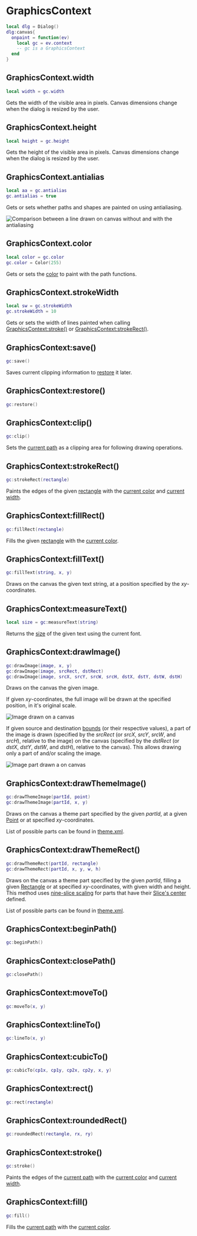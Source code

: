 # GraphicsContext

```lua
local dlg = Dialog()
dlg:canvas{
  onpaint = function(ev)
    local gc = ev.context
    -- gc is a GraphicsContext
  end
}
```

## GraphicsContext.width

```lua
local width = gc.width 
```

Gets the width of the visible area in pixels. Canvas dimensions change when the dialog is resized by the user.

## GraphicsContext.height

```lua
local height = gc.height
```

Gets the height of the visible area in pixels. Canvas dimensions change when the dialog is resized by the user.

## GraphicsContext.antialias

```lua
local aa = gc.antialias
gc.antialias = true
```

Gets or sets whether paths and shapes are painted on using antialiasing.

![Comparison between a line drawn on canvas without and with the antialiasing](image/canvas-antialias-comparison.png)

## GraphicsContext.color

```lua
local color = gc.color
gc.color = Color(255)
```

Gets or sets the [color](color.md#color) to paint with the path functions.

## GraphicsContext.strokeWidth

```lua
local sw = gc.strokeWidth
gc.strokeWidth = 10
```

Gets or sets the width of lines painted when calling [GraphicsContext:stroke()](#graphicscontextstroke) or [GraphicsContext:strokeRect()](#graphicscontextstrokerect).

## GraphicsContext:save()

```lua
gc:save()
```

Saves current clipping information to
[restore](#graphicscontextrestore) it later.

## GraphicsContext:restore()

```lua
gc:restore()
```

## GraphicsContext:clip()

```lua
gc:clip()
```

Sets the [current path](#graphicscontextbeginpath) as a clipping area
for following drawing operations.

## GraphicsContext:strokeRect()

```lua
gc:strokeRect(rectangle)
```

Paints the edges of the given [rectangle](rectangle.md#rectangle) with
the [current color](#graphicscontextcolor) and [current width](#graphicscontextstrokewidth).

## GraphicsContext:fillRect()

```lua
gc:fillRect(rectangle)
```

Fills the given [rectangle](rectangle.md#rectangle) with the
[current color](#graphicscontextcolor).

## GraphicsContext:fillText()

```lua
gc:fillText(string, x, y)
```

Draws on the canvas the given text string, at a position specified by the _xy_-coordinates.

## GraphicsContext:measureText()

```lua
local size = gc:measureText(string)
```

Returns the [size](size.md#size) of the given text using the current font.

## GraphicsContext:drawImage()

```lua
gc:drawImage(image, x, y)
gc:drawImage(image, srcRect, dstRect)
gc:drawImage(image, srcX, srcY, srcW, srcH, dstX, dstY, dstW, dstH)
```

Draws on the canvas the given image.

If given _xy_-coordinates, the full image will be drawn at the specified position, in it's original scale.

![Image drawn on a canvas](image/image-on-canvas.png)

If given source and destination [bounds](rectangle.md) (or their respective values), a part of the image is drawn (specified by the _srcRect_ (or _srcX_, _srcY_, _srcW_, and _srcH_), relative to the image) on the canvas (specified by the _dstRect_ (or _dstX_, _dstY_, _dstW_, and _dstH_), relative to the canvas). This allows drawing only a part of and/or scaling the image.

![Image part drawn a on canvas](image/image-part-on-canvas.png)

## GraphicsContext:drawThemeImage()

```lua
gc:drawThemeImage(partId, point)
gc:drawThemeImage(partId, x, y)
```

Draws on the canvas a theme part specified by the given _partId_, at a given [Point](point.md) or at specified _xy_-coordinates.

List of possible parts can be found in [theme.xml](https://github.com/aseprite/aseprite/blob/3c77928a6f193748bcd8cca15d45000dd58e11d5/data/extensions/aseprite-theme/theme.xml#L115).

## GraphicsContext:drawThemeRect()

```lua
gc:drawThemeRect(partId, rectangle)
gc:drawThemeRect(partId, x, y, w, h)
```

Draws on the canvas a theme part specified by the given _partId_, filling a given [Rectangle](rectangle.md) or at specified _xy_-coordinates, with given width and height. This method uses [nine-slice scaling](https://en.wikipedia.org/wiki/9-slice_scaling) for parts that have their [Slice's center](slice.md#slicecenter) defined. 

List of possible parts can be found in [theme.xml](https://github.com/aseprite/aseprite/blob/3c77928a6f193748bcd8cca15d45000dd58e11d5/data/extensions/aseprite-theme/theme.xml#L115).

## GraphicsContext:beginPath()

```lua
gc:beginPath()
```

## GraphicsContext:closePath()

```lua
gc:closePath()
```

## GraphicsContext:moveTo()

```lua
gc:moveTo(x, y)
```

## GraphicsContext:lineTo()

```lua
gc:lineTo(x, y)
```

## GraphicsContext:cubicTo()

```lua
gc:cubicTo(cp1x, cp1y, cp2x, cp2y, x, y)
```

## GraphicsContext:rect()

```lua
gc:rect(rectangle)
```

## GraphicsContext:roundedRect()

```lua
gc:roundedRect(rectangle, rx, ry)
```

## GraphicsContext:stroke()

```lua
gc:stroke()
```

Paints the edges of the [current path](#graphicscontextbeginpath) with
the [current color](#graphicscontextcolor) and [current width](#graphicscontextstrokewidth).

## GraphicsContext:fill()

```lua
gc:fill()
```

Fills the [current path](#graphicscontextbeginpath) with the [current
color](#graphicscontextcolor).
